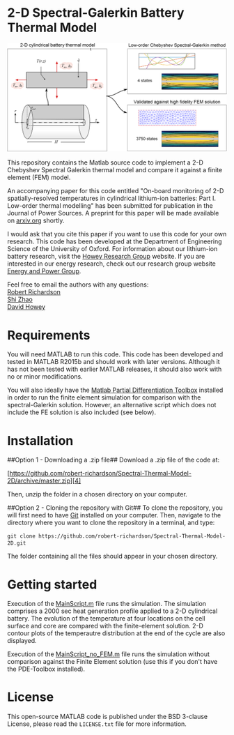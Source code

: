 2-D Spectral-Galerkin Battery Thermal Model
===========================================

<img src="GraphicalAbstract.png" width="775">

This repository contains the Matlab source code to implement a 2-D Chebyshev Spectral Galerkin thermal model and
compare it against a finite element (FEM) model.

An accompanying paper for this code entitled
"On-board monitoring of 2-D spatially-resolved temperatures
in cylindrical lithium-ion batteries: Part I. Low-order thermal modelling"
has been submitted for publication in the Journal of Power Sources. A 
preprint for this paper will be made available on [arxiv.org][1] shortly. 

I would ask that you cite this paper if you want to use this code for 
your own research.
This code has been developed at the Department of Engineering Science of 
the University of Oxford. 
For information about our lithium-ion battery research, 
visit the [Howey Research Group][2] website.
If you are interested in our energy research, 
check out our research group website [Energy and Power Group][3].

Feel free to email the authors with any questions:  
[Robert Richardson](robert.richardson@eng.ox.ac.uk)  
[Shi Zhao](shi.zhao@eng.ox.ac.uk)  
[David Howey](david.howey@eng.ox.ac.uk) 


Requirements
============
You will need MATLAB to run this code. This code has been developed and 
tested in MATLAB R2015b and should work with later versions. 
Although it has not been tested with earlier MATLAB releases, it should 
also work with no or minor modifications.

You will also ideally have the [Matlab Partial Differentiation Toolbox][6] installed in order to run the finite element simulation
for comparison with the spectral-Galerkin solution.
However, an alternative script which does not include the FE solution is also included (see below).

 
Installation
============

##Option 1 - Downloading a .zip file##
Download a .zip file of the code at:

[https://github.com/robert-richardson/Spectral-Thermal-Model-2D/archive/master.zip][4]

Then, unzip the folder in a chosen directory on your computer.

##Option 2 - Cloning the repository with Git##
To clone the repository, you will first need to have [Git][5] installed on 
your computer. Then, navigate to the directory where you want to clone the 
repository in a terminal, and type:
```
git clone https://github.com/robert-richardson/Spectral-Thermal-Model-2D.git
```
The folder containing all the files should appear in your chosen directory.


Getting started
===============

Execution of the [MainScript.m](MainScript.m) file runs the simulation.
The simulation comprises a 2000 sec heat generation profile applied to a 2-D cylindrical battery.
The evolution of the temperature at four locations on the cell surface and core are compared with
the finite-element solution.
2-D contour plots of the temperautre distribution at the end of the cycle are also displayed.

Execution of the [MainScript_no_FEM.m](MainScript_no_FEM.m) file runs the simulation without 
comparison against the Finite Element solution (use this if you don't have the PDE-Toolbox installed).


License
=======

This open-source MATLAB code is published under the BSD 3-clause License,
please read the `LICENSE.txt` file for more information.



[1]: http://arxiv.org
[2]: http://epg.eng.ox.ac.uk/
[3]: http://users.ox.ac.uk/~engs1053/
[4]: https://github.com/robert-richardson/Spectral-Thermal-Model-2D/archive/master.zip
[5]: https://git-scm.com/
[6]: http://uk.mathworks.com/products/pde/



